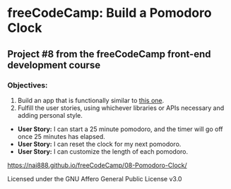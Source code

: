 # freeCodeCamp: Build a Pomodoro Clock

## Project #8 from the freeCodeCamp front-end development course

### Objectives:

1. Build an app that is functionally similar to [this one](https://codepen.io/freeCodeCamp/full/aNyxXR).
2. Fulfill the user stories, using whichever libraries or APIs necessary and adding personal style.

  - **User Story:** I can start a 25 minute pomodoro, and the timer will go off once 25 minutes has elapsed.
  - **User Story:** I can reset the clock for my next pomodoro.
  - **User Story:** I can customize the length of each pomodoro.

<https://nai888.github.io/freeCodeCamp/08-Pomodoro-Clock/>

Licensed under the GNU Affero General Public License v3.0
